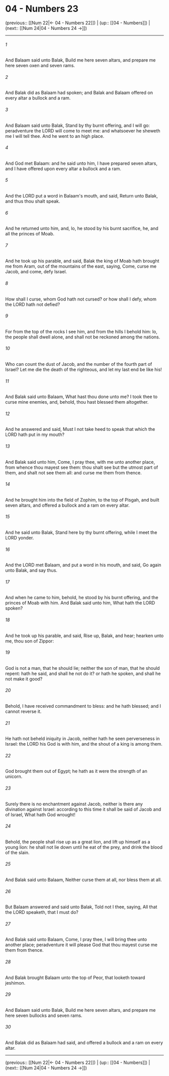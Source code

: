 # 04 - Numbers 23

(previous:: [[Num 22|← 04 - Numbers 22]]) | (up:: [[04 - Numbers]]) | (next:: [[Num 24|04 - Numbers 24 →]])

***


###### 1 
And Balaam said unto Balak, Build me here seven altars, and prepare me here seven oxen and seven rams. 

###### 2 
And Balak did as Balaam had spoken; and Balak and Balaam offered on every altar a bullock and a ram. 

###### 3 
And Balaam said unto Balak, Stand by thy burnt offering, and I will go: peradventure the LORD will come to meet me: and whatsoever he sheweth me I will tell thee. And he went to an high place. 

###### 4 
And God met Balaam: and he said unto him, I have prepared seven altars, and I have offered upon every altar a bullock and a ram. 

###### 5 
And the LORD put a word in Balaam's mouth, and said, Return unto Balak, and thus thou shalt speak. 

###### 6 
And he returned unto him, and, lo, he stood by his burnt sacrifice, he, and all the princes of Moab. 

###### 7 
And he took up his parable, and said, Balak the king of Moab hath brought me from Aram, out of the mountains of the east, saying, Come, curse me Jacob, and come, defy Israel. 

###### 8 
How shall I curse, whom God hath not cursed? or how shall I defy, whom the LORD hath not defied? 

###### 9 
For from the top of the rocks I see him, and from the hills I behold him: lo, the people shall dwell alone, and shall not be reckoned among the nations. 

###### 10 
Who can count the dust of Jacob, and the number of the fourth part of Israel? Let me die the death of the righteous, and let my last end be like his! 

###### 11 
And Balak said unto Balaam, What hast thou done unto me? I took thee to curse mine enemies, and, behold, thou hast blessed them altogether. 

###### 12 
And he answered and said, Must I not take heed to speak that which the LORD hath put in my mouth? 

###### 13 
And Balak said unto him, Come, I pray thee, with me unto another place, from whence thou mayest see them: thou shalt see but the utmost part of them, and shalt not see them all: and curse me them from thence. 

###### 14 
And he brought him into the field of Zophim, to the top of Pisgah, and built seven altars, and offered a bullock and a ram on every altar. 

###### 15 
And he said unto Balak, Stand here by thy burnt offering, while I meet the LORD yonder. 

###### 16 
And the LORD met Balaam, and put a word in his mouth, and said, Go again unto Balak, and say thus. 

###### 17 
And when he came to him, behold, he stood by his burnt offering, and the princes of Moab with him. And Balak said unto him, What hath the LORD spoken? 

###### 18 
And he took up his parable, and said, Rise up, Balak, and hear; hearken unto me, thou son of Zippor: 

###### 19 
God is not a man, that he should lie; neither the son of man, that he should repent: hath he said, and shall he not do it? or hath he spoken, and shall he not make it good? 

###### 20 
Behold, I have received commandment to bless: and he hath blessed; and I cannot reverse it. 

###### 21 
He hath not beheld iniquity in Jacob, neither hath he seen perverseness in Israel: the LORD his God is with him, and the shout of a king is among them. 

###### 22 
God brought them out of Egypt; he hath as it were the strength of an unicorn. 

###### 23 
Surely there is no enchantment against Jacob, neither is there any divination against Israel: according to this time it shall be said of Jacob and of Israel, What hath God wrought! 

###### 24 
Behold, the people shall rise up as a great lion, and lift up himself as a young lion: he shall not lie down until he eat of the prey, and drink the blood of the slain. 

###### 25 
And Balak said unto Balaam, Neither curse them at all, nor bless them at all. 

###### 26 
But Balaam answered and said unto Balak, Told not I thee, saying, All that the LORD speaketh, that I must do? 

###### 27 
And Balak said unto Balaam, Come, I pray thee, I will bring thee unto another place; peradventure it will please God that thou mayest curse me them from thence. 

###### 28 
And Balak brought Balaam unto the top of Peor, that looketh toward jeshimon. 

###### 29 
And Balaam said unto Balak, Build me here seven altars, and prepare me here seven bullocks and seven rams. 

###### 30 
And Balak did as Balaam had said, and offered a bullock and a ram on every altar.

***

(previous:: [[Num 22|← 04 - Numbers 22]]) | (up:: [[04 - Numbers]]) | (next:: [[Num 24|04 - Numbers 24 →]])
